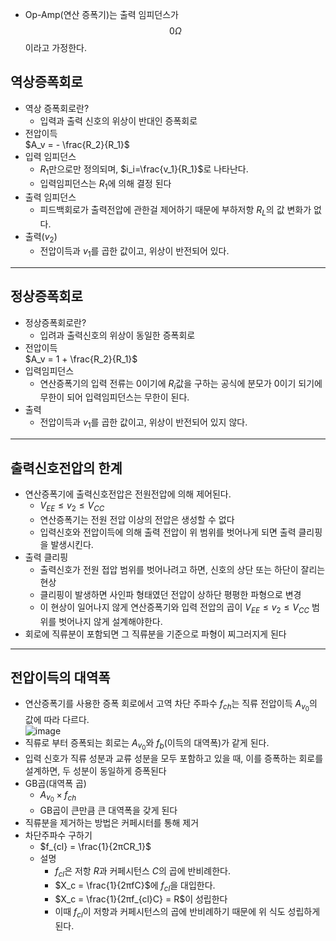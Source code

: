 - Op-Amp(연산 증폭기)는 출력 임피던스가 $$0Ω$$이라고 가정한다.
## 역상증폭회로
- 역상 증폭회로란?
  - 입력과 출력 신호의 위상이 반대인 증폭회로
- 전압이득 <br> $A_v = - \frac{R_2}{R_1}$
- 입력 임피던스
  - $R_1$만으로만 정의되며, $i_i=\frac{v_1}{R_1}$로 나타난다.
  - 입력임피던스는 $R_1$에 의해 결정 된다
- 출력 임피던스
  - 피드백회로가 출력전압에 관한걸 제어하기 때문에 부하저항 $R_L$의 값 변화가 없다.
- 출력($v_2$)
  - 전압이득과 $v_1$를 곱한 값이고, 위상이 반전되어 있다.
 ---
## 정상증폭회로
- 정상증폭회로란?
  - 입려과 출력신호의 위상이 동일한 증폭회로
- 전압이득 <br> $A_v = 1 + \frac{R_2}{R_1}$
- 입력임피던스
  - 연산증폭기의 입력 전류는 0이기에 $R_i$값을 구하는 공식에 분모가 0이기 되기에 무한이 되어 입력임피던스는 무한이 된다.
- 출력
  - 전압이득과 $v_1$를 곱한 값이고, 위상이 반전되어 있지 않다.
---
## 출력신호전압의 한계
- 연산증폭기에 출력신호전압은 전원전압에 의해 제어된다.
  - $V_{EE} ≤ v_2 ≤ V_{CC}$
  - 연산증폭기는 전원 전압 이상의 전압은 생성할 수 없다
  - 입력신호와 전압이득에 의해 출력 전압이 위 범위를 벗어나게 되면 출력 클리핑을 발생시킨다.
- 출력 클리핑
  - 출력신호가 전원 접압 범위를 벗어나려고 하면, 신호의 상단 또는 하단이 잘리는 현상
  - 클리핑이 발생하면 사인파 형태였던 전압이 상하단 평평한 파형으로 변경
  - 이 현상이 일어나지 않게 연산증폭기와 입력 전압의 곱이 $V_{EE} ≤ v_2 ≤ V_{CC}$ 범위를 벗어나지 않게 설계해야한다.
- 회로에 직류분이 포함되면 그 직류분을 기준으로 파형이 찌그러지게 된다
 ---

## 전압이득의 대역폭
- 연산증폭기를 사용한 증폭 회로에서 고역 차단 주파수 $f_{ch}$는 직류 전압이득 $A_{v_0}$의 값에 따라 다르다.<br>
![image](https://github.com/user-attachments/assets/00b95988-ffc4-442f-90ab-a2042493f5c8)
- 직류로 부터 증폭되는 회로는 $A_{v_0}$와 $f_b$(이득의 대역폭)가 같게 된다.
- 입력 신호가 직류 성분과 교류 성분을 모두 포함하고 있을 때, 이를 증폭하는 회로를 설계하면, 두 성분이 동일하게 증폭된다
- GB곱(대역폭 곱)
  - $A_{v_0} × f_{ch}$
  - GB곱이 큰만큼 큰 대역폭을 갖게 된다
- 직류분을 제거하는 방법은 커페시터를 통해 제거
- 차단주파수 구하기
  - $f_{cl} = \frac{1}{2πCR_1}$
  - 설명
    - $f_{cl}$은 저항 $R$과 커페시턴스 $C$의 곱에 반비례한다.
    - $X_c = \frac{1}{2πfC}$에 $f_{cl}$을 대입한다.
    - $X_c = \frac{1}{2πf_{cl}C} = R$이 성립한다
    - 이때 $f_{cl}$이 저항과 커페시턴스의 곱에 반비례하기 때문에 위 식도 성립하게 된다.
